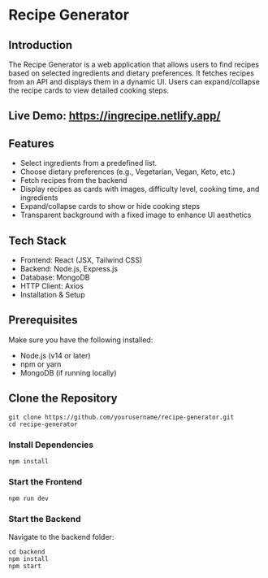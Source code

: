 # Recipe Generator  

## Introduction  

The Recipe Generator is a web application that allows users to find recipes based on selected ingredients and dietary preferences. It fetches recipes from an API and displays them in a dynamic UI. Users can expand/collapse the recipe cards to view detailed cooking steps.  

## Live Demo: https://ingrecipe.netlify.app/

## Features  

* Select ingredients from a predefined list.  
* Choose dietary preferences (e.g., Vegetarian, Vegan, Keto, etc.)  
* Fetch recipes from the backend  
* Display recipes as cards with images, difficulty level, cooking time, and ingredients  
* Expand/collapse cards to show or hide cooking steps  
* Transparent background with a fixed image to enhance UI aesthetics  

## Tech Stack  

* Frontend: React (JSX, Tailwind CSS)  
* Backend: Node.js, Express.js  
* Database: MongoDB  
* HTTP Client: Axios  
* Installation & Setup  

## Prerequisites  

Make sure you have the following installed:    

* Node.js (v14 or later)  
* npm or yarn  
* MongoDB (if running locally)  

## Clone the Repository  

    git clone https://github.com/yourusername/recipe-generator.git
    cd recipe-generator

### Install Dependencies  

    npm install  

### Start the Frontend

    npm run dev  

### Start the Backend  

Navigate to the backend folder:  

    cd backend  
    npm install  
    npm start
